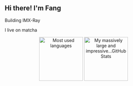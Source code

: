 ## Hi there! I'm Fang

Building IMX-Ray

I live on matcha


<p align="center">
  <img height="140" src="https://github-readme-stats-armchair-traveller.vercel.app/api/top-langs/?username=armchair-traveller&layout=compact&hide=makefile&theme=nord" alt="Most used languages" />
  <img height="140" src="https://github-readme-stats-armchair-traveller.vercel.app/api?username=armchair-traveller&show_icons=true&count_private=true&hide=stars,prs&theme=nord" alt="My massively large and impressive...GitHub Stats" />
</p>
